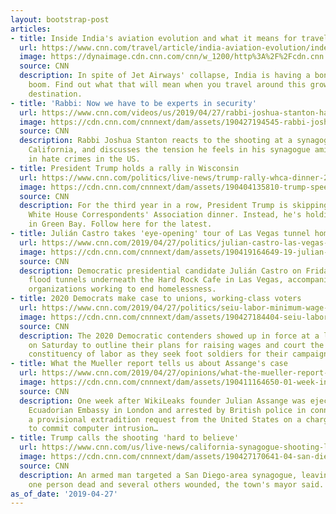 ```yaml
---
layout: bootstrap-post
articles:
- title: Inside India's aviation evolution and what it means for travelers
  url: https://www.cnn.com/travel/article/india-aviation-evolution/index.html
  image: https://dynaimage.cdn.cnn.com/cnn/w_1200/http%3A%2F%2Fcdn.cnn.com%2Fcnnnext%2Fdam%2Fassets%2F190402134527-bangalore-airport-super-tease.jpg
  source: CNN
  description: In spite of Jet Airways' collapse, India is having a bona fide aviation
    boom. Find out what that will mean when you travel around this growing tourist
    destination.
- title: 'Rabbi: Now we have to be experts in security'
  url: https://www.cnn.com/videos/us/2019/04/27/rabbi-joshua-stanton-hate-crime-synagogue-shooting-reax-sot-vpx.cnn
  image: https://cdn.cnn.com/cnnnext/dam/assets/190427194545-rabbi-joshua-stanton-super-tease.jpg
  source: CNN
  description: Rabbi Joshua Stanton reacts to the shooting at a synagogue in Poway,
    California, and discusses the tension he feels in his synagogue amidst the rise
    in hate crimes in the US.
- title: President Trump holds a rally in Wisconsin
  url: https://www.cnn.com/politics/live-news/trump-rally-whca-dinner-2019/index.html
  image: https://cdn.cnn.com/cnnnext/dam/assets/190404135810-trump-speech-super-tease.jpg
  source: CNN
  description: For the third year in a row, President Trump is skipping the annual
    White House Correspondents' Association dinner. Instead, he's holding a rally
    in Green Bay. Follow here for the latest.
- title: Julián Castro takes 'eye-opening' tour of Las Vegas tunnel homeless encampments
  url: https://www.cnn.com/2019/04/27/politics/julian-castro-las-vegas-tour-homeless-tunnels/index.html
  image: https://cdn.cnn.com/cnnnext/dam/assets/190419164649-19-julian-castro-super-tease.jpg
  source: CNN
  description: Democratic presidential candidate Julián Castro on Friday toured the
    flood tunnels underneath the Hard Rock Cafe in Las Vegas, accompanied by local
    organizations working to end homelessness.
- title: 2020 Democrats make case to unions, working-class voters
  url: https://www.cnn.com/2019/04/27/politics/seiu-labor-minimum-wage-2020/index.html
  image: https://cdn.cnn.com/cnnnext/dam/assets/190427184404-seiu-labor-minimum-wage-2020-super-tease.jpg
  source: CNN
  description: The 2020 Democratic contenders showed up in force at a labor forum
    on Saturday to outline their plans for raising wages and court the all-important
    constituency of labor as they seek foot soldiers for their campaigns.
- title: What the Mueller report tells us about Assange's case
  url: https://www.cnn.com/2019/04/27/opinions/what-the-mueller-report-tells-us-about-assanges-case-urbelis/index.html
  image: https://cdn.cnn.com/cnnnext/dam/assets/190411164650-01-week-in-photos-0411-super-tease.jpg
  source: CNN
  description: One week after WikiLeaks founder Julian Assange was ejected from the
    Ecuadorian Embassy in London and arrested by British police in connection with
    a provisional extradition request from the United States on a charge of conspiracy
    to commit computer intrusion…
- title: Trump calls the shooting 'hard to believe'
  url: https://www.cnn.com/us/live-news/california-synagogue-shooting-live-updates/index.html
  image: https://cdn.cnn.com/cnnnext/dam/assets/190427170641-04-san-diego-synagogue-shooting-0427-super-tease.jpg
  source: CNN
  description: An armed man targeted a San Diego-area synagogue, leaving at least
    one person dead and several others wounded, the town's mayor said.
as_of_date: '2019-04-27'
---
```


